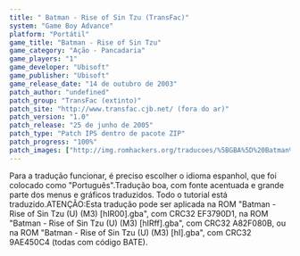 ```yaml
---
title: " Batman - Rise of Sin Tzu (TransFac)"
system: "Game Boy Advance"
platform: "Portátil"
game_title: "Batman - Rise of Sin Tzu"
game_category: "Ação - Pancadaria"
game_players: "1"
game_developer: "Ubisoft"
game_publisher: "Ubisoft"
game_release_date: "14 de outubro de 2003"
patch_author: "undefined"
patch_group: "TransFac (extinto)"
patch_site: "http://www.transfac.cjb.net/ (fora do ar)"
patch_version: "1.0"
patch_release: "25 de junho de 2005"
patch_type: "Patch IPS dentro de pacote ZIP"
patch_progress: "100%"
patch_images: ["http://img.romhackers.org/traducoes/%5BGBA%5D%20Batman%20-%20Rise%20of%20Sin%20Tzu%20-%20TransFac%20-%201.png","http://img.romhackers.org/traducoes/%5BGBA%5D%20Batman%20-%20Rise%20of%20Sin%20Tzu%20-%20TransFac%20-%202.png","http://img.romhackers.org/traducoes/%5BGBA%5D%20Batman%20-%20Rise%20of%20Sin%20Tzu%20-%20TransFac%20-%203.png"]
---
```

Para a tradução funcionar, é preciso escolher o idioma espanhol, que foi colocado como "Português".Tradução boa, com fonte acentuada e grande parte dos menus e gráficos traduzidos. Todo o tutorial está traduzido.ATENÇÃO:Esta tradução pode ser aplicada na ROM "Batman - Rise of Sin Tzu (U) (M3) [hIR00].gba", com CRC32 EF3790D1, na ROM "Batman - Rise of Sin Tzu (U) (M3) [hIRff].gba", com CRC32 A82F080B, ou na ROM "Batman - Rise of Sin Tzu (U) (M3) [hI].gba", com CRC32 9AE450C4 (todas com código BATE).
